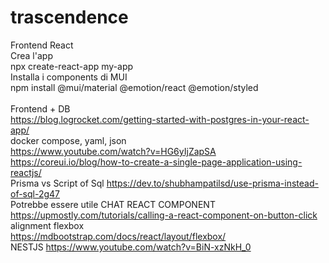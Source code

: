 # trascendence

Frontend React<br>
Crea l'app<br>
npx create-react-app my-app<br>
Installa i components di MUI<br>
npm install @mui/material @emotion/react @emotion/styled<br>
<br>
Frontend + DB <br>
https://blog.logrocket.com/getting-started-with-postgres-in-your-react-app/<br>
docker compose, yaml, json<br>
https://www.youtube.com/watch?v=HG6yIjZapSA<br>
https://coreui.io/blog/how-to-create-a-single-page-application-using-reactjs/<br>
Prisma vs Script of Sql
https://dev.to/shubhampatilsd/use-prisma-instead-of-sql-2g47 <br>
Potrebbe essere utile CHAT REACT COMPONENT<br>
https://upmostly.com/tutorials/calling-a-react-component-on-button-click<br>
alignment flexbox <br>
https://mdbootstrap.com/docs/react/layout/flexbox/<br>
NESTJS https://www.youtube.com/watch?v=BiN-xzNkH_0
